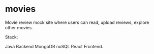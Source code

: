 # movies

Movie review mock site where users can read, upload reviews, explore other movies. 

Stack:

Java Backend
MongoDB noSQL
React Frontend.
